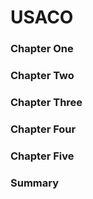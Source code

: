 # USACO 

### Chapter One


### Chapter Two


### Chapter Three


### Chapter Four


### Chapter Five

### Summary
